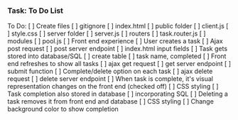 ### Task: To Do List

To Do:
[ ] Create files
    [ ] gitignore
    [ ] index.html
    [ ] public folder
        [ ] client.js
        [ ] style.css
    [ ] server folder
        [ ] server.js
    [ ] routers
        [ ] task.router.js
    [ ] modules
        [ ] pool.js
[ ] Front end experience
[ ] User creates a task
    [ ] Ajax post request
    [ ] post server endpoint
    [ ] index.html input fields
[ ] Task gets stored into database/SQL
    [ ] create table
    [ ] task name, completed
[ ] Front end refreshes to show all tasks 
    [ ] ajax get request
    [ ] get server endpoint
    [ ] submit function
[ ] Complete/delete option on each task
    [ ] ajax delete request
    [ ] delete server endpoint
[ ] When task is complete, it's visual representation changes on the front end (checked off)
    [ ] CSS styling
[ ] Task completion also stored in database
    [ ] incorporating SQL
[ ] Deleting a task removes it from front end and database
[ ] CSS styling
    [ ] Change background color to show completion
